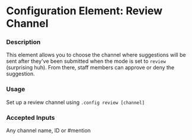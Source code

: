 # Configuration Element: Review Channel

### Description
This element allows you to choose the channel where suggestions will be sent after they've been submitted when the mode is set to `review` (surprising huh). From there, staff members can approve or deny the suggestion.

### Usage
Set up a review channel using `.config review [channel]`

### Accepted Inputs
Any channel name, ID or #mention
